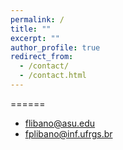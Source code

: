 ```yaml
---
permalink: /
title: ""
excerpt: ""
author_profile: true
redirect_from: 
  - /contact/
  - /contact.html
---
```


======
* flibano@asu.edu
* fplibano@inf.ufrgs.br
